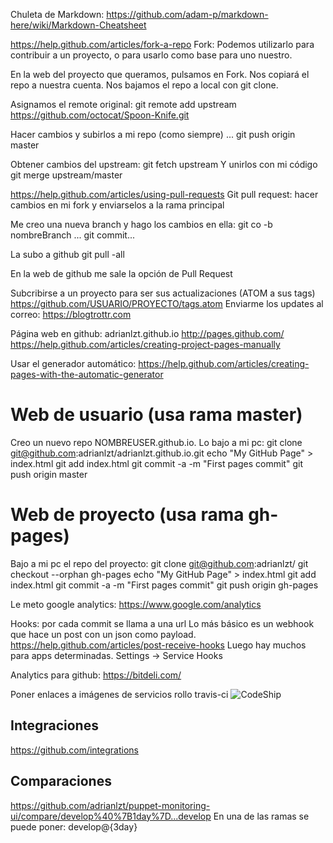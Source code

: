 Chuleta de Markdown: https://github.com/adam-p/markdown-here/wiki/Markdown-Cheatsheet


https://help.github.com/articles/fork-a-repo
Fork:
Podemos utilizarlo para contribuir a un proyecto, o para usarlo como base para uno nuestro.

En la web del proyecto que queramos, pulsamos en Fork. Nos copiará el repo a nuestra cuenta.
Nos bajamos el repo a local con git clone.

Asignamos el remote original: 
git remote add upstream https://github.com/octocat/Spoon-Knife.git

Hacer cambios y subirlos a mi repo (como siempre)
...
git push origin master

Obtener cambios del upstream:
git fetch upstream
Y unirlos con mi código
git merge upstream/master



https://help.github.com/articles/using-pull-requests
Git pull request: hacer cambios en mi fork y enviarselos a la rama principal

Me creo una nueva branch y hago los cambios en ella:
git co -b nombreBranch
...
git commit...

La subo a github
git pull -all

En la web de github me sale la opción de Pull Request


Subcribirse a un proyecto para ser sus actualizaciones (ATOM a sus tags)
https://github.com/USUARIO/PROYECTO/tags.atom
Enviarme los updates al correo: https://blogtrottr.com


Página web en github: adrianlzt.github.io
http://pages.github.com/
https://help.github.com/articles/creating-project-pages-manually

Usar el generador automático: https://help.github.com/articles/creating-pages-with-the-automatic-generator

# Web de usuario (usa rama master)
Creo un nuevo repo NOMBREUSER.github.io.
Lo bajo a mi pc: git clone git@github.com:adrianlzt/adrianlzt.github.io.git
echo "My GitHub Page" > index.html
git add index.html
git commit -a -m "First pages commit"
git push origin master

# Web de proyecto (usa rama gh-pages)
Bajo a mi pc el repo del proyecto: git clone git@github.com:adrianlzt/
git checkout --orphan gh-pages
echo "My GitHub Page" > index.html
git add index.html
git commit -a -m "First pages commit"
git push origin gh-pages

Le meto google analytics: https://www.google.com/analytics



Hooks: por cada commit se llama a una url
Lo más básico es un webhook que hace un post con un json como payload. https://help.github.com/articles/post-receive-hooks
Luego hay muchos para apps determinadas. Settings -> Service Hooks




Analytics para github: https://bitdeli.com/



Poner enlaces a imágenes de servicios rollo travis-ci
![CodeShip](https://www.codeship.io/projects/9ae74330-8697-0131-49f1-3e77f06cd138/status)



## Integraciones
https://github.com/integrations


## Comparaciones
https://github.com/adrianlzt/puppet-monitoring-ui/compare/develop%40%7B1day%7D...develop
En una de las ramas se puede poner: develop@{3day}
